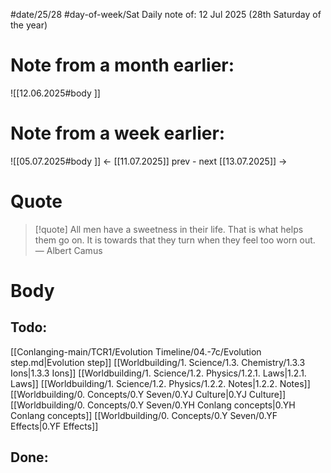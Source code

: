 
#date/25/28
#day-of-week/Sat
Daily note of: 12 Jul 2025 (28th Saturday of the year)

# Note from a month earlier:
![[12.06.2025#body ]]

# Note from a week earlier:
![[05.07.2025#body ]]
 <- [[11.07.2025]] prev - next [[13.07.2025]] ->
# Quote

> [!quote] All men have a sweetness in their life. That is what helps them go on. It is towards that they turn when they feel too worn out.
> — Albert Camus
# Body

## Todo:

[[Conlanging-main/TCR1/Evolution Timeline/04.-7c/Evolution step.md|Evolution step]]
[[Worldbuilding/1. Science/1.3. Chemistry/1.3.3 Ions|1.3.3 Ions]]
[[Worldbuilding/1. Science/1.2. Physics/1.2.1. Laws|1.2.1. Laws]]
[[Worldbuilding/1. Science/1.2. Physics/1.2.2. Notes|1.2.2. Notes]]
[[Worldbuilding/0. Concepts/0.Y Seven/0.YJ Culture|0.YJ Culture]]
[[Worldbuilding/0. Concepts/0.Y Seven/0.YH Conlang concepts|0.YH Conlang concepts]]
[[Worldbuilding/0. Concepts/0.Y Seven/0.YF Effects|0.YF Effects]]
## Done: